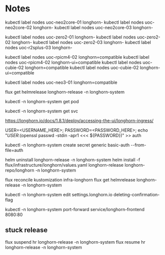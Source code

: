 # Notes

kubectl label nodes uoc-neo2core-01 longhorn-
kubectl label nodes uoc-neo2core-02 longhorn-
kubectl label nodes uoc-neo2core-03 longhorn-

kubectl label nodes uoc-zero2-01 longhorn-
kubectl label nodes uoc-zero2-02 longhorn-
kubectl label nodes uoc-zero2-03 longhorn-
kubectl label nodes uoc-r2splus-03 longhorn-

kubectl label nodes uoc-rpicm4-02 longhorn=compatible
kubectl label nodes uoc-rpicm4-02 longhorn-ui=compatible
kubectl label nodes uoc-cubie-02 longhorn=compatible
kubectl label nodes uoc-cubie-02 longhorn-ui=compatible

kubectl label nodes uoc-neo3-01 longhorn=compatible


flux get helmrelease longhorn-release -n longhorn-system

kubectl -n longhorn-system get pod

kubectl -n longhorn-system get svc

https://longhorn.io/docs/1.8.1/deploy/accessing-the-ui/longhorn-ingress/

USER=<USERNAME_HERE>; PASSWORD=<PASSWORD_HERE>; echo "${USER}:$(openssl passwd -stdin -apr1 <<< ${PASSWORD})" >> auth

kubectl -n longhorn-system create secret generic basic-auth --from-file=auth

helm uninstall longhorn-release -n longhorn-system
helm install -f flux/infrastructure/longhorn/values.yaml longhorn-release longhorn-repo/longhorn -n longhorn-system

flux reconcile kustomization infra-longhorn
flux get helmrelease longhorn-release -n longhorn-system

kubectl -n longhorn-system edit settings.longhorn.io deleting-confirmation-flag

kubectl -n longhorn-system port-forward service/longhorn-frontend 8080:80



## stuck release

flux suspend hr longhorn-release -n longhorn-system
flux resume hr longhorn-release -n longhorn-system